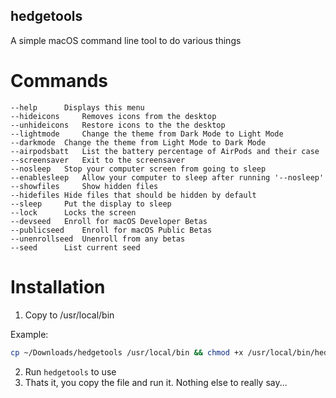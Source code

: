 ## hedgetools
A simple macOS command line tool to do various things

# Commands
	--help		Displays this menu
	--hideicons 	Removes icons from the desktop
	--unhideicons   Restore icons to the the desktop
	--lightmode 	Change the theme from Dark Mode to Light Mode
	--darkmode 	Change the theme from Light Mode to Dark Mode
	--airpodsbatt   List the battery percentage of AirPods and their case
	--screensaver 	Exit to the screensaver
	--nosleep 	Stop your computer screen from going to sleep
	--enablesleep	Allow your computer to sleep after running '--nosleep'
	--showfiles     Show hidden files
	--hidefiles	Hide files that should be hidden by default
	--sleep 	Put the display to sleep
	--lock		Locks the screen
	--devseed	Enroll for macOS Developer Betas
	--publicseed	Enroll for macOS Public Betas
	--unenrollseed	Unenroll from any betas
	--seed		List current seed


# Installation
1. Copy to /usr/local/bin

Example:
```sh
cp ~/Downloads/hedgetools /usr/local/bin && chmod +x /usr/local/bin/hedgetools
```
2. Run `hedgetools` to use
3. Thats it, you copy the file and run it. Nothing else to really say... 

